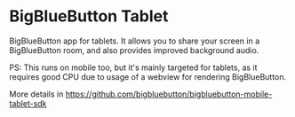 # BigBlueButton Tablet

BigBlueButton app for tablets. It allows you to share your screen in a BigBlueButton room, and also provides improved background audio.

PS: This runs on mobile too, but it's mainly targeted for tablets, as it requires good CPU due to usage of a webview for rendering BigBlueButton.

More details in https://github.com/bigbluebutton/bigbluebutton-mobile-tablet-sdk

